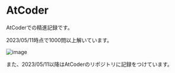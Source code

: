# AtCoder

AtCoderでの精進記録です。

2023/05/11時点で1000問以上解いています。

![image](https://github.com/kosirobwada/AtCoderSubmit/assets/97875031/4fda20eb-5348-48c3-b3af-8cf72960a11a)

また、2023/05/11以降はAtCoderのリポジトリに記録をつけています。

